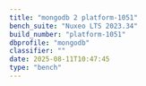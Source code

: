 ```yaml
---
title: "mongodb 2 platform-1051"
bench_suite: "Nuxeo LTS 2023.34"
build_number: "platform-1051"
dbprofile: "mongodb"
classifier: ""
date: 2025-08-11T10:47:45
type: "bench"
---
```

